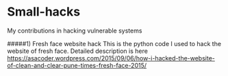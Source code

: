 # Small-hacks
My contributions in hacking vulnerable systems

#####1) Fresh face website hack
This is the python code I used to hack the website of fresh face. Detailed description is here https://asacoder.wordpress.com/2015/09/06/how-i-hacked-the-website-of-clean-and-clear-pune-times-fresh-face-2015/
